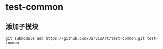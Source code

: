 # test-common

## 添加子模块
`git submodule add https://github.com/JarvisArt/test-common.git test-common`

